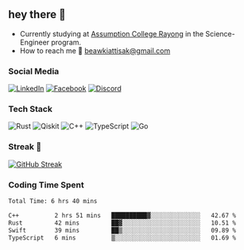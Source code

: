 ## hey there 👋

- Currently studying at [Assumption College Rayong](https://www.acr.ac.th) in the Science-Engineer program.
- How to reach me 🤔 [beawkiattisak@gmail.com](mailto:beawkiattisak@example.com)

### Social Media

[![LinkedIn](https://img.shields.io/badge/linkedin-%230077B5.svg?style=for-the-badge&logo=linkedin&logoColor=white)](https://www.linkedin.com/in/kiattisakbeaw/)
[![Facebook](https://img.shields.io/badge/Facebook-%231877F2.svg?style=for-the-badge&logo=Facebook&logoColor=white)](https://www.facebook.com/kiattisakbeawsanburee)
[![Discord](https://img.shields.io/badge/Discord-%235865F2.svg?style=for-the-badge&logo=discord&logoColor=white)](https://discord.gg/dgRsHb5duc)

### Tech Stack
![Rust](https://img.shields.io/badge/rust-%23000000.svg?style=for-the-badge&logo=rust&logoColor=white)
![Qiskit](https://img.shields.io/badge/Qiskit-%236929C4.svg?style=for-the-badge&logo=Qiskit&logoColor=white)
![C++](https://img.shields.io/badge/c++-%2300599C.svg?style=for-the-badge&logo=c%2B%2B&logoColor=white)
![TypeScript](https://img.shields.io/badge/typescript-%23007ACC.svg?style=for-the-badge&logo=typescript&logoColor=white)
![Go](https://img.shields.io/badge/go-%2300ADD8.svg?style=for-the-badge&logo=go&logoColor=white)


### Streak 🚀
[![GitHub Streak](https://streak-stats.demolab.com?user=beawkiattisak&theme=dark&hide_border=true)](https://git.io/streak-stats)
</div>

### Coding Time Spent
<!--START_SECTION:waka-->

```txt
Total Time: 6 hrs 40 mins

C++          2 hrs 51 mins   ██████████▓░░░░░░░░░░░░░░   42.67 %
Rust         42 mins         ██▓░░░░░░░░░░░░░░░░░░░░░░   10.51 %
Swift        39 mins         ██▒░░░░░░░░░░░░░░░░░░░░░░   09.89 %
TypeScript   6 mins          ▒░░░░░░░░░░░░░░░░░░░░░░░░   01.69 %
```

<!--END_SECTION:waka-->
